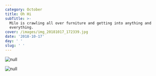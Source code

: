 ```yaml
---
category: October
title: Oh Hi
subTitle: >-
  Milo is crawling all over furniture and getting into anything and
  everything.  
cover: /images/img_20181017_172339.jpg
date: '2018-10-17'
day: ' '
slug: ' '
---
```

![null](/images/img_20181017_172339.jpg)

![null](/images/img_20181017_172347.jpg)

